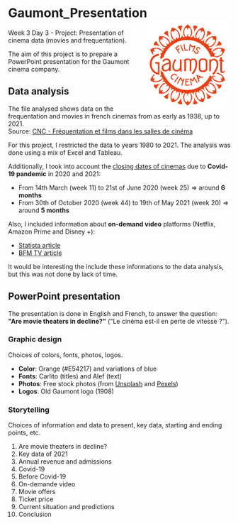 # Gaumont_Presentation <img src=/Logos/marguerite5_1908-2.jpg width="200" align="right" />
Week 3 Day 3 - Project: Presentation of cinema data (movies and frequentation).

The aim of this project is to prepare a PowerPoint presentation for the Gaumont cinema company.  

## Data analysis
The file analysed shows data on the frequentation and movies in french cinemas from as early as 1938, up to 2021.  
Source: [CNC - Fréquentation et films dans les salles de cinéma](https://www.cnc.fr/professionnels/etudes-et-rapports/frequentation-et-films-dans-les-salles-de-cinema_221940)

For this project, I restricted the data to years 1980 to 2021. The analysis was done using a mix of Excel and Tableau.

Additionally, I took into account the [closing dates of cinemas](https://ecran-total.fr/2021/08/02/quand-les-cinems-ont-ils-ete-fermes-en-2020-et-2021/) due to **Covid-19 pandemic** in 2020 and 2021:  
- From 14th March (week 11) to 21st of June 2020 (week 25) => around **6 months**
- From 30th of October 2020 (week 44) to 19th of May 2021 (week 20) => around **5 months** 

Also, I included information about **on-demand video** platforms (Netflix, Amazon Prime and Disney +):
- [Statista article](https://fr.statista.com/infographie/24389/evolution-nombre-abonnes-payants-svod-plateformes-streaming-video-netflix-prime-video-disney-/) 
- [BFM TV article](https://www.bfmtv.com/economie/consommation/streaming-video-8-3-millions-d-utilisateurs-quotidiens-en-france-un-budget-de-15-euros-par-mois_AN-202103090186.html)

It would be interesting the include these informations to the data analysis, but this was not done by lack of time.

## PowerPoint presentation
The presentation is done in English and French, to answer the question:  
**"Are movie theaters in decline?"** ("Le cinéma est-il en perte de vitesse ?").

### Graphic design
Choices of colors, fonts, photos, logos.  
- **Color**: Orange (#E54217) and variations of blue
- **Fonts**: Carlito (titles) and Alef (text)
- **Photos**: Free stock photos (from [Unsplash](https://unsplash.com/) and [Pexels](https://www.pexels.com/))
- **Logos**: Old Gaumont logo (1908)

### Storytelling
Choices of information and data to present, key data, starting and ending points, etc.
1. Are movie theaters in decline?
2. Key data of 2021
3. Annual revenue and admissions
4. Covid-19
5. Before Covid-19
6. On-demande video
7. Movie offers
8. Ticket price
9. Current situation and predictions
10. Conclusion
